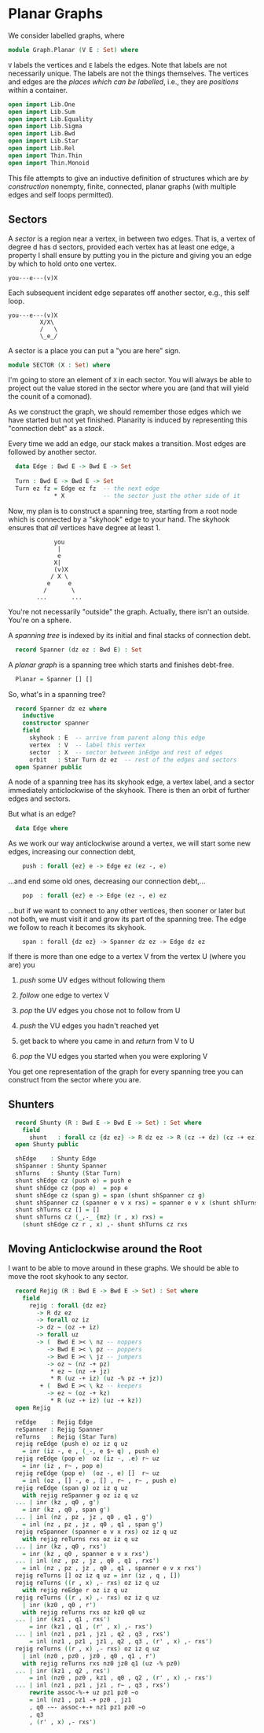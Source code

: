 # Planar Graphs

We consider labelled graphs, where

```agda
module Graph.Planar (V E : Set) where
```

`V` labels the vertices and `E` labels the edges. Note that labels are
not necessarily unique. The labels are not the things themselves. The
vertices and edges are the _places which can be labelled_, i.e., they
are _positions_ within a container.

```agda
open import Lib.One
open import Lib.Sum
open import Lib.Equality
open import Lib.Sigma
open import Lib.Bwd
open import Lib.Star
open import Lib.Rel
open import Thin.Thin
open import Thin.Monoid
```

This file attempts to give an inductive definition of structures which
are *by construction* nonempty, finite, connected, planar graphs (with
multiple edges and self loops permitted).


## Sectors

A *sector* is a region near a vertex, in between two edges. That is, a
vertex of degree d has d sectors, provided each vertex has at least one
edge, a property I shall ensure by putting you in the picture and giving
you an edge by which to hold onto one vertex.

    you---e---(v)X

Each subsequent incident edge separates off another sector, e.g., this
self loop.

    you---e---(v)X
             X/X\
             /   \
             \_e_/

A sector is a place you can put a "you are here" sign.

```agda
module SECTOR (X : Set) where
```

I'm going to store an element of `X` in each sector. You will always be able
to project out the value stored in the sector where you are (and that will
yield the counit of a comonad).

As we construct the graph, we should remember those edges which we
have started but not yet finished. Planarity is induced by representing
this "connection debt" as a _stack_.

Every time we add an edge, our stack makes a transition. Most edges are
followed by another sector.

```agda
  data Edge : Bwd E -> Bwd E -> Set
  
  Turn : Bwd E -> Bwd E -> Set
  Turn ez fz = Edge ez fz  -- the next edge
             * X           -- the sector just the other side of it
```

Now, my plan is to construct a spanning tree, starting from a root node
which is connected by a "skyhook" edge to your hand. The skyhook ensures
that _all_ vertices have degree at least 1.

                 you
                  |
                  e
                 X|
                 (v)X
                / X \
               e     e
              /       \
            ...       ...

You're not necessarily "outside" the graph. Actually, there isn't an outside.
You're on a sphere.

A *spanning tree* is indexed by its initial and final stacks of connection
debt.

```agda
  record Spanner (dz ez : Bwd E) : Set
```

A *planar graph* is a spanning tree which starts and finishes debt-free.

```agda
  Planar = Spanner [] []
```

So, what's in a spanning tree?

```agda
  record Spanner dz ez where
    inductive
    constructor spanner
    field
      skyhook : E  -- arrive from parent along this edge
      vertex  : V  -- label this vertex
      sector  : X  -- sector between inEdge and rest of edges
      orbit   : Star Turn dz ez  -- rest of the edges and sectors
  open Spanner public
```

A node of a spanning tree has its skyhook edge, a vertex label, and a sector
immediately anticlockwise of the skyhook. There is then an orbit of further
edges and sectors.

But what is an edge?

```agda  
  data Edge where
```

As we work our way anticlockwise around a vertex, we will start some new edges,
increasing our connection debt,

```agda
    push : forall {ez} e -> Edge ez (ez -, e)
```

...and end some old ones, decreasing our connection debt,...

```agda
    pop  : forall {ez} e -> Edge (ez -, e) ez
```

...but if we want to connect to any other vertices, then sooner or later but
not both, we must visit it and grow its part of the spanning tree. The edge
we follow to reach it becomes its skyhook.

```
    span : forall {dz ez} -> Spanner dz ez -> Edge dz ez
```

If there is more than one edge to a vertex V from the vertex U (where you are)
you

1. *push* some UV edges without following them

2. *follow* one edge to vertex V

3. *pop* the UV edges you chose not to follow from U

4. *push* the VU edges you hadn't reached yet

5. get back to where you came in and *return* from V to U

6. *pop* the VU edges you started when you were exploring V

You get one representation of the graph for every spanning tree you can construct
from the sector where you are.


## Shunters

```agda
  record Shunty (R : Bwd E -> Bwd E -> Set) : Set where
    field
      shunt   : forall cz {dz ez} -> R dz ez -> R (cz -+ dz) (cz -+ ez)
  open Shunty public

  shEdge    : Shunty Edge
  shSpanner : Shunty Spanner
  shTurns   : Shunty (Star Turn)
  shunt shEdge cz (push e) = push e
  shunt shEdge cz (pop e)  = pop e
  shunt shEdge cz (span g) = span (shunt shSpanner cz g)
  shunt shSpanner cz (spanner e v x rxs) = spanner e v x (shunt shTurns cz rxs)
  shunt shTurns cz [] = []
  shunt shTurns cz (_,-_ {mz} (r , x) rxs) =
    (shunt shEdge cz r , x) ,- shunt shTurns cz rxs
```


## Moving Anticlockwise around the Root

I want to be able to move around in these graphs. We should be able to move the
root skyhook to any sector.

```agda
  record Rejig (R : Bwd E -> Bwd E -> Set) : Set where
    field
      rejig : forall {dz ez}
        -> R dz ez
        -> forall oz iz
        -> dz ~ (oz -+ iz)
        -> forall uz
        -> (  Bwd E >< \ nz -- noppers
           -> Bwd E >< \ pz -- poppers
           -> Bwd E >< \ jz -- jumpers
           -> oz ~ (nz -+ pz)
            * ez ~ (nz -+ jz)
            * R (uz -+ iz) (uz -% pz -+ jz))
         + (  Bwd E >< \ kz -- keepers
           -> ez ~ (oz -+ kz)
            * R (uz -+ iz) (uz -+ kz))
  open Rejig

  reEdge    : Rejig Edge
  reSpanner : Rejig Spanner
  reTurns   : Rejig (Star Turn)
  rejig reEdge (push e) oz iz q uz
    = inr (iz -, e , (_-, e $~ q) , push e)
  rejig reEdge (pop e)  oz (iz -, .e) r~ uz
    = inr (iz , r~ , pop e)
  rejig reEdge (pop e)  (oz -, e) []  r~ uz
    = inl (oz , [] -, e , [] , r~ , r~ , push e)
  rejig reEdge (span g) oz iz q uz
    with rejig reSpanner g oz iz q uz
  ... | inr (kz , q0 , g')
    = inr (kz , q0 , span g')
  ... | inl (nz , pz , jz , q0 , q1 , g')
    = inl (nz , pz , jz , q0 , q1 , span g')
  rejig reSpanner (spanner e v x rxs) oz iz q uz
    with rejig reTurns rxs oz iz q uz
  ... | inr (kz , q0 , rxs')
    = inr (kz , q0 , spanner e v x rxs')
  ... | inl (nz , pz , jz , q0 , q1 , rxs')
    = inl (nz , pz , jz , q0 , q1 , spanner e v x rxs')
  rejig reTurns [] oz iz q uz = inr (iz , q , [])
  rejig reTurns ((r , x) ,- rxs) oz iz q uz
    with rejig reEdge r oz iz q uz
  rejig reTurns ((r , x) ,- rxs) oz iz q uz
    | inr (kz0 , q0 , r')
    with rejig reTurns rxs oz kz0 q0 uz
  ... | inr (kz1 , q1 , rxs')
      = inr (kz1 , q1 , (r' , x) ,- rxs')
  ... | inl (nz1 , pz1 , jz1 , q2 , q3 , rxs')
      = inl (nz1 , pz1 , jz1 , q2 , q3 , (r' , x) ,- rxs')
  rejig reTurns ((r , x) ,- rxs) oz iz q uz
    | inl (nz0 , pz0 , jz0 , q0 , q1 , r')
    with rejig reTurns rxs nz0 jz0 q1 (uz -% pz0)
  ... | inr (kz1 , q2 , rxs')
      = inl (nz0 , pz0 , kz1 , q0 , q2 , (r' , x) ,- rxs')
  ... | inl (nz1 , pz1 , jz1 , r~ , q3 , rxs')
      rewrite assoc-%-+ uz pz1 pz0 ~o
      = inl (nz1 , pz1 -+ pz0 , jz1
      , q0 -~- assoc-+-+ nz1 pz1 pz0 ~o
      , q3
      , (r' , x) ,- rxs')
```
